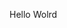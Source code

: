 Hello Wolrd

































































































































































































































































































































































































































































































































































































































































































































































































































































































































































































































































































































